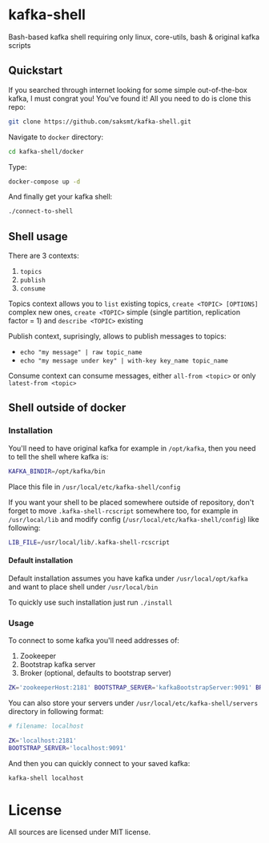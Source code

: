 # kafka-shell

Bash-based kafka shell requiring only linux, core-utils, bash & original kafka scripts

## Quickstart

If you searched through internet looking for some simple out-of-the-box kafka, I must congrat you! You've
found it! All you need to do is clone this repo:

```bash
git clone https://github.com/saksmt/kafka-shell.git
```

Navigate to `docker` directory:

```bash
cd kafka-shell/docker
```

Type:

```bash
docker-compose up -d
```

And finally get your kafka shell:

```bash
./connect-to-shell
```

## Shell usage

There are 3 contexts:

1. `topics`
2. `publish`
3. `consume`

Topics context allows you to `list` existing topics, `create <TOPIC> [OPTIONS]` complex new ones, `create <TOPIC>`
simple (single partition, replication factor = 1) and `describe <TOPIC>` existing

Publish context, suprisingly, allows to publish messages to topics:

 - `echo "my message" | raw topic_name`
 - `echo "my message under key" | with-key key_name topic_name`

Consume context can consume messages, either `all-from <topic>` or only `latest-from <topic>`

## Shell outside of docker

### Installation

You'll need to have original kafka for example in `/opt/kafka`, then you need to tell the shell where kafka is:

```bash
KAFKA_BINDIR=/opt/kafka/bin
```

Place this file in `/usr/local/etc/kafka-shell/config`

If you want your shell to be placed somewhere outside of repository, don't forget to move `.kafka-shell-rcscript`
somewhere too, for example in `/usr/local/lib` and modify config (`/usr/local/etc/kafka-shell/config`)
like following:

```bash
LIB_FILE=/usr/local/lib/.kafka-shell-rcscript
```

#### Default installation

Default installation assumes you have kafka under `/usr/local/opt/kafka` and want to place shell under
`/usr/local/bin`

To quickly use such installation just run `./install`

### Usage

To connect to some kafka you'll need addresses of:
1. Zookeeper
2. Bootstrap kafka server
3. Broker (optional, defaults to bootstrap server)

```bash
ZK='zookeeperHost:2181' BOOTSTRAP_SERVER='kafkaBootstrapServer:9091' BROKER='brokerHost:9091'  kafka-shell
```

You can also store your servers under `/usr/local/etc/kafka-shell/servers` directory in following format:

```bash
# filename: localhost

ZK='localhost:2181'
BOOTSTRAP_SERVER='localhost:9091'
```

And then you can quickly connect to your saved kafka:

```bash
kafka-shell localhost
```

# License

All sources are licensed under MIT license.
